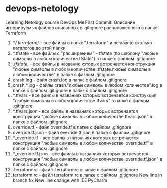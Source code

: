 # devops-netology
Learning Netology course DevOps
Me First Commit!
Описание игнорируемых файлов описанных в .gitignore расположенного в папке Terraform
1. **/.terraform/* - все файлы в папке ".terraform" и не важно сколько каталогов до этой папки
2. *.tfstate - все файлы с "расширением" - tfstate (по шаблону "любые символы в любом количестве.tfstate") в папке с файлом .gitignore
3. *.tfstate.* - все файлы в название которых встречается конструкция "любые символы в любом количестве .tfstate.любые символы в любом количестве" в папке с файлом .gitignore
4. crash.log - файл crash.log в папке с файлом .gitignore
5. crash.*.log - файлы crash."любые символы в любом количестве".log в папке с файлом .gitignore в  папке с файлом .gitignore
6. *.tfvars - все файлы в названиях которых встречается конструкция "любые символы в любом количестве.tfvars" в папке с файлом .gitignore
7. *.tfvars.json - все файлы в названиях которых встречается конструкция "любые символы в любом количестве.tfvars.json" в папке с файлом .gitignore
8. override.tf - файл override.tf в папке с файлом .gitignore
9. override.tf.json - файл override.tf.json в папке с файлом .gitignore
10. *_override.tf - все файлы в названиях которых встречается конструкция "любые символы в любом количестве_override.tf" в папке с файлом .gitignore
11. *_override.tf.json - все файлы в названиях которых встречается конструкция "любые символы в любом количестве_override.tf.json" в папке с файлом .gitignore
12. .terraformrc - файл .terraformrc в папке с файлом .gitignore
13. terraform.rc - файл terraform.rc в папке с файлом .gitignore
New line in branch fix
New line change with IDE PyCharm